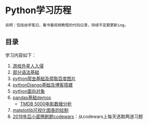 Python学习历程
===================
    说明：包括自学笔记，看书看视频教程的代码记录，持续不定期更新ing。
    
    
目录
-------------------

学习内容如下：
1. [游戏外星人入侵](/python/alien_invasion)
2. [部分语法基础](/python/Basic_demo)
3. [python爬虫基础及爬取百度图片](/python/python_spider)
4. [pythonDjango基础及博客搭建](/python/pythonDjango)
5. [python面向对象](/python/python面向对象)
6. [pandas基础demos](/python/pandas_demos)
    * [TMDB 5000电影数据分析](/python/pandas_demos/TMDB_5000_analysis.ipynb)
7. [matplotlib可视化图表的绘制](/python/pandas_demos)
8. [2019年后小密圈刷题codewars](/python/2019小密圈codewars刷题)：从codewars上每天选取两道习题


        

